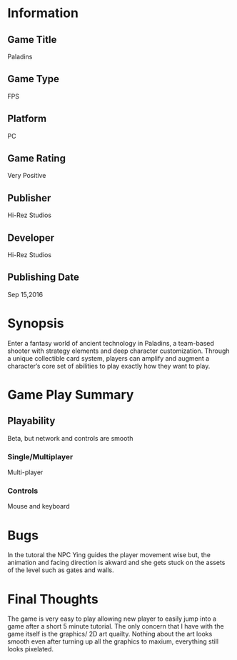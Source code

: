 # Information
## Game Title
Paladins
## Game Type
FPS
## Platform
PC
## Game Rating
Very Positive
## Publisher
Hi-Rez Studios
## Developer
Hi-Rez Studios
## Publishing Date
Sep 15,2016
# Synopsis
Enter a fantasy world of ancient technology in Paladins, a team-based shooter with strategy elements and deep character customization. Through a unique collectible card system, players can amplify and augment a character’s core set of abilities to play exactly how they want to play.
# Game Play Summary
## Playability
Beta, but network and controls are smooth
### Single/Multiplayer
Multi-player
### Controls
Mouse and keyboard
# Bugs
In the tutoral the NPC Ying guides the player movement wise but, the animation and facing direction is akward and she gets stuck on the assets of the level such as gates and walls.
# Final Thoughts
The game is very easy to play allowing new player to easily jump into a game after a short 5 minute tutorial. The only concern that I have with the game itself is the graphics/ 2D art quailty. Nothing about the art looks smooth even after turning up all the graphics to maxium, everything still looks pixelated. 
